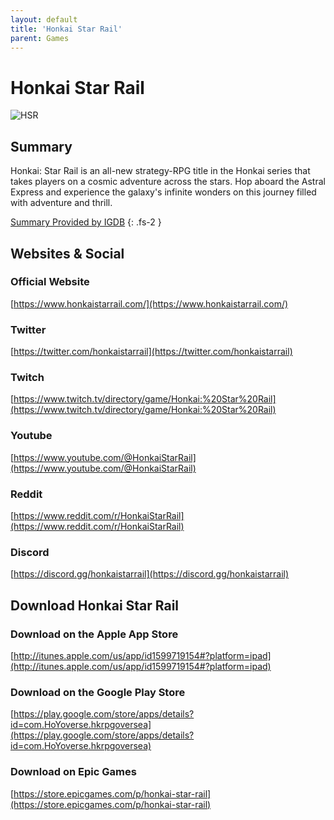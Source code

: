 ```yaml
---
layout: default
title: 'Honkai Star Rail'
parent: Games
---
```


# Honkai Star Rail

![HSR](https://cdn.discordapp.com/emojis/1323743255552331817.png)

## Summary

Honkai: Star Rail is an all-new strategy-RPG title in the Honkai series that takes players on a cosmic adventure across the stars. Hop aboard the Astral Express and experience the galaxy's infinite wonders on this journey filled with adventure and thrill.

[Summary Provided by IGDB](https://www.igdb.com/games/honkai-star-rail)
{: .fs-2 }

## Websites & Social

### Official Website

[https://www.honkaistarrail.com/](https://www.honkaistarrail.com/)

### Twitter

[https://twitter.com/honkaistarrail](https://twitter.com/honkaistarrail)

### Twitch

[https://www.twitch.tv/directory/game/Honkai:%20Star%20Rail](https://www.twitch.tv/directory/game/Honkai:%20Star%20Rail)

### Youtube

[https://www.youtube.com/@HonkaiStarRail](https://www.youtube.com/@HonkaiStarRail)

### Reddit

[https://www.reddit.com/r/HonkaiStarRail](https://www.reddit.com/r/HonkaiStarRail)

### Discord

[https://discord.gg/honkaistarrail](https://discord.gg/honkaistarrail)

## Download Honkai Star Rail

### Download on the Apple App Store

[http://itunes.apple.com/us/app/id1599719154#?platform=ipad](http://itunes.apple.com/us/app/id1599719154#?platform=ipad)

### Download on the Google Play Store

[https://play.google.com/store/apps/details?id=com.HoYoverse.hkrpgoversea](https://play.google.com/store/apps/details?id=com.HoYoverse.hkrpgoversea)

### Download on Epic Games

[https://store.epicgames.com/p/honkai-star-rail](https://store.epicgames.com/p/honkai-star-rail)
